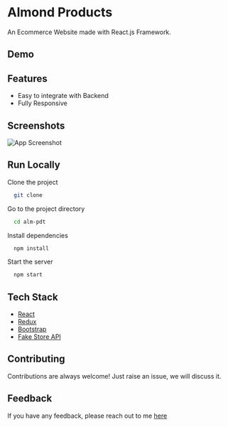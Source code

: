 # Almond Products

An Ecommerce Website made with React.js Framework.


## Demo


## Features

- Easy to integrate with Backend
- Fully Responsive


## Screenshots

![App Screenshot]()



## Run Locally

Clone the project

```bash
  git clone 
```

Go to the project directory

```bash
  cd alm-pdt
```

Install dependencies

```bash
  npm install
```

Start the server

```bash
  npm start
```



## Tech Stack

* [React](https://reactjs.org/)
* [Redux](https://redux.js.org/)
* [Bootstrap](https://getbootstrap.com/)
* [Fake Store API](https://fakestoreapi.com/)

## Contributing

Contributions are always welcome!
Just raise an issue, we will discuss it.


## Feedback

If you have any feedback, please reach out to me [here](https://www.linkedin.com/in/john-mnyika-810005bb/)


